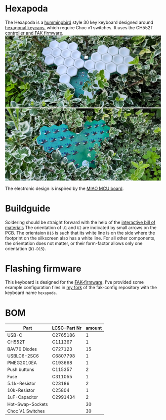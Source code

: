 # Hexapoda
The Hexapoda is a [hummingbird](https://github.com/PJE66/hummingbird) style 30 key keyboard designed around [hexagonal keycaps](https://hw.s-ol.nu/HEX-keycaps/), which require Choc v1 switches.
It uses the CH552T controller and [FAK firmware](https://github.com/semickolon/fak).
![front view of keyboard](front.jpg)
![back view of keyboard](back.jpg)

The electronic design is inspired by the [MIAO MCU board](https://github.com/kilipan/miao).

# Buildguide
Soldering should be straight forward with the help of the [interactive bill of materials](bom/ibom.html)
The orientation of `U1` and `U2` are indicated by small arrows on the PCB.
The orientaion `D16` is such that its white line is on the side where the footprint on the silkscreen also has a white line.
For all other components, the orientation does not matter, or their form-factor allows only one orientation (`D1-D15`).

# Flashing firmware
This keyboard is designed for the [FAK-firmware](https://github.com/semickolon/fak).
I've provided some example configuration files in [my fork](https://github.com/ThePurox/fak-config) of the fak-config repository with the keyboard name `hexapoda`.

# BOM
| Part             | LCSC-Part Nr | amount |
|------------------|--------------|--------|
| USB-C            | C2765186     | 1      |
| CH552T           | C111367      | 1      |
| BAV70 Diodes     | C727123      | 15     |
| USBLC6-2SC6      | C6807798     | 1      |
| PMEG2010EA       | C193668      | 1      |
| Push buttons     | C115357      | 2      |
| Fuse             | C311055      | 1      |
| 5.1k-Resistor    | C23186       | 2      |
| 10k-Resistor     | C25804       | 1      |
| 1uF-Capacitor    | C2991434     | 2      |
| Hot-Swap-Sockets |              | 30     |
| Choc V1 Switches |              | 30     |
